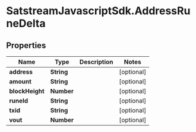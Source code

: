 # SatstreamJavascriptSdk.AddressRuneDelta

## Properties
Name | Type | Description | Notes
------------ | ------------- | ------------- | -------------
**address** | **String** |  | [optional] 
**amount** | **String** |  | [optional] 
**blockHeight** | **Number** |  | [optional] 
**runeId** | **String** |  | [optional] 
**txid** | **String** |  | [optional] 
**vout** | **Number** |  | [optional] 
